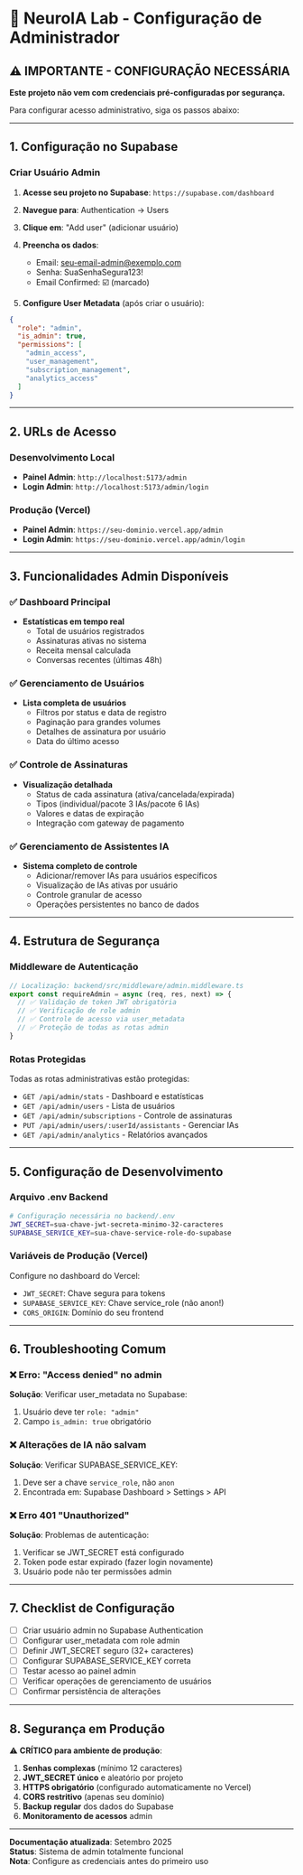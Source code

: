# 🔐 NeuroIA Lab - Configuração de Administrador

## ⚠️ IMPORTANTE - CONFIGURAÇÃO NECESSÁRIA

**Este projeto não vem com credenciais pré-configuradas por segurança.**

Para configurar acesso administrativo, siga os passos abaixo:

---

## 1. Configuração no Supabase

### Criar Usuário Admin

1. **Acesse seu projeto no Supabase**: `https://supabase.com/dashboard`
2. **Navegue para**: Authentication → Users  
3. **Clique em**: "Add user" (adicionar usuário)
4. **Preencha os dados**:
   - Email: seu-email-admin@exemplo.com
   - Senha: SuaSenhaSegura123!
   - Email Confirmed: ☑️ (marcado)
   
5. **Configure User Metadata** (após criar o usuário):
```json
{
  "role": "admin",
  "is_admin": true,
  "permissions": [
    "admin_access",
    "user_management", 
    "subscription_management",
    "analytics_access"
  ]
}
```

---

## 2. URLs de Acesso

### Desenvolvimento Local
- **Painel Admin**: `http://localhost:5173/admin`
- **Login Admin**: `http://localhost:5173/admin/login`

### Produção (Vercel)
- **Painel Admin**: `https://seu-dominio.vercel.app/admin`
- **Login Admin**: `https://seu-dominio.vercel.app/admin/login`

---

## 3. Funcionalidades Admin Disponíveis

### ✅ Dashboard Principal
- **Estatísticas em tempo real**
  - Total de usuários registrados
  - Assinaturas ativas no sistema
  - Receita mensal calculada
  - Conversas recentes (últimas 48h)

### ✅ Gerenciamento de Usuários
- **Lista completa de usuários**
  - Filtros por status e data de registro
  - Paginação para grandes volumes
  - Detalhes de assinatura por usuário
  - Data do último acesso

### ✅ Controle de Assinaturas
- **Visualização detalhada**
  - Status de cada assinatura (ativa/cancelada/expirada)
  - Tipos (individual/pacote 3 IAs/pacote 6 IAs)
  - Valores e datas de expiração
  - Integração com gateway de pagamento

### ✅ Gerenciamento de Assistentes IA
- **Sistema completo de controle**
  - Adicionar/remover IAs para usuários específicos
  - Visualização de IAs ativas por usuário
  - Controle granular de acesso
  - Operações persistentes no banco de dados

---

## 4. Estrutura de Segurança

### Middleware de Autenticação
```typescript
// Localização: backend/src/middleware/admin.middleware.ts
export const requireAdmin = async (req, res, next) => {
  // ✅ Validação de token JWT obrigatória
  // ✅ Verificação de role admin
  // ✅ Controle de acesso via user_metadata
  // ✅ Proteção de todas as rotas admin
}
```

### Rotas Protegidas
Todas as rotas administrativas estão protegidas:
- `GET /api/admin/stats` - Dashboard e estatísticas
- `GET /api/admin/users` - Lista de usuários
- `GET /api/admin/subscriptions` - Controle de assinaturas
- `PUT /api/admin/users/:userId/assistants` - Gerenciar IAs
- `GET /api/admin/analytics` - Relatórios avançados

---

## 5. Configuração de Desenvolvimento

### Arquivo .env Backend
```bash
# Configuração necessária no backend/.env
JWT_SECRET=sua-chave-jwt-secreta-minimo-32-caracteres
SUPABASE_SERVICE_KEY=sua-chave-service-role-do-supabase
```

### Variáveis de Produção (Vercel)
Configure no dashboard do Vercel:
- `JWT_SECRET`: Chave segura para tokens
- `SUPABASE_SERVICE_KEY`: Chave service_role (não anon!)
- `CORS_ORIGIN`: Domínio do seu frontend

---

## 6. Troubleshooting Comum

### ❌ Erro: "Access denied" no admin
**Solução**: Verificar user_metadata no Supabase:
1. Usuário deve ter `role: "admin"`
2. Campo `is_admin: true` obrigatório

### ❌ Alterações de IA não salvam
**Solução**: Verificar SUPABASE_SERVICE_KEY:
1. Deve ser a chave `service_role`, não `anon`
2. Encontrada em: Supabase Dashboard > Settings > API

### ❌ Erro 401 "Unauthorized"
**Solução**: Problemas de autenticação:
1. Verificar se JWT_SECRET está configurado
2. Token pode estar expirado (fazer login novamente)
3. Usuário pode não ter permissões admin

---

## 7. Checklist de Configuração

- [ ] Criar usuário admin no Supabase Authentication
- [ ] Configurar user_metadata com role admin
- [ ] Definir JWT_SECRET seguro (32+ caracteres)
- [ ] Configurar SUPABASE_SERVICE_KEY correta
- [ ] Testar acesso ao painel admin
- [ ] Verificar operações de gerenciamento de usuários
- [ ] Confirmar persistência de alterações

---

## 8. Segurança em Produção

⚠️ **CRÍTICO para ambiente de produção**:

1. **Senhas complexas** (mínimo 12 caracteres)
2. **JWT_SECRET único** e aleatório por projeto
3. **HTTPS obrigatório** (configurado automaticamente no Vercel)
4. **CORS restritivo** (apenas seu domínio)
5. **Backup regular** dos dados do Supabase
6. **Monitoramento de acessos** admin

---

**Documentação atualizada**: Setembro 2025  
**Status**: Sistema de admin totalmente funcional  
**Nota**: Configure as credenciais antes do primeiro uso